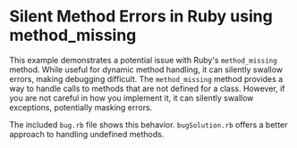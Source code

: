 # Silent Method Errors in Ruby using method_missing

This example demonstrates a potential issue with Ruby's `method_missing` method. While useful for dynamic method handling, it can silently swallow errors, making debugging difficult.  The `method_missing` method provides a way to handle calls to methods that are not defined for a class. However, if you are not careful in how you implement it, it can silently swallow exceptions, potentially masking errors.

The included `bug.rb` file shows this behavior.  `bugSolution.rb` offers a better approach to handling undefined methods.